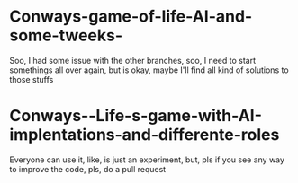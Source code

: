
# Conways-game-of-life-AI-and-some-tweeks-
Soo, I had some issue with the other branches, soo, I need to start somethings all over again, but is okay, maybe I'll find all kind of solutions to those stuffs

# Conways--Life-s-game-with-AI-implentations-and-differente-roles

Everyone can use it, like, is just an experiment, but, pls if you see any way to improve the code, pls, do a pull request


